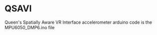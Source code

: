 # QSAVI
Queen's Spatially Aware VR Interface
accelerometer arduino code is the MPU6050_DMP6.ino file
